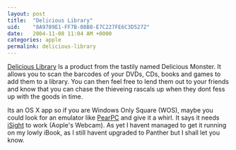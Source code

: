 ```yaml
---
layout: post
title:  "Delicious Library"
uid:	"8A9789E1-FF7B-08B8-E7C227FE6C3D5272"
date:   2004-11-08 11:04 AM +0000
categories: apple
permalink: delicious-library
---
```

<a href="http://www.delicious-monster.com/">Delicious Library</a> Is a product from the tastily named Delicious Monster. It allows you to scan the barcodes of your DVDs, CDs, books and games to add them to a library. You can then feel free to lend them out to your friends and know that you can chase the thieveing rascals up when they dont fess up with the goods in time.

Its an OS X app so if you are Windows Only Square (WOS), maybe you could look for an emulator like <a href="http://pearpc.sourceforge.net/">PearPC</a> and give it a whirl. It says it needs <a href="http://www.apple.com/isight/">iSight</a> to work (Aople's Webcam). As yet I havent managed to get it running on my lowly iBook, as I still havent upgraded to Panther but I shall let you know.